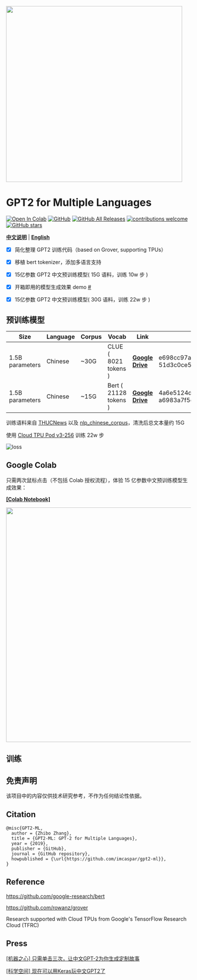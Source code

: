 <img src="./.github/logo.svg" width="480">

# **GPT2** for Multiple Languages

[![Open In Colab](https://colab.research.google.com/assets/colab-badge.svg)](https://colab.research.google.com/github/imcaspar/gpt2-ml/blob/master/pretrained_model_demo.ipynb)
[![GitHub](https://img.shields.io/github/license/imcaspar/gpt2-ml)](https://github.com/imcaspar/gpt2-ml)
[![GitHub All Releases](https://img.shields.io/github/downloads/imcaspar/gpt2-ml/total)](https://github.com/imcaspar/gpt2-ml/releases)
[![contributions welcome](https://img.shields.io/badge/contributions-welcome-brightgreen.svg?style=flat)](https://github.com/imcaspar/gpt2-ml/issues)
[![GitHub stars](https://img.shields.io/github/stars/imcaspar/gpt2-ml?style=social)](https://github.com/imcaspar/gpt2-ml)

[**中文说明**](./README_CN.md) | [**English**](./README.md)

- [x] 简化整理 GPT2 训练代码（based on Grover, supporting TPUs）
- [x] 移植 bert tokenizer，添加多语言支持
- [x] 15亿参数 GPT2 中文预训练模型( 15G 语料，训练 10w 步 )
- [x] 开箱即用的模型生成效果 demo [#](https://github.com/imcaspar/gpt2-ml#google-colab)
- [x] 15亿参数 GPT2 中文预训练模型( 30G 语料，训练 22w 步 )


## 预训练模型
| Size            | Language | Corpus | Vocab                 | Link                                                         | SHA256                                                       |
| --------------- | -------- | ------ | --------------------- | ------------------------------------------------------------ | ------------------------------------------------------------ |
| 1.5B parameters | Chinese  | ~30G   | CLUE ( 8021 tokens )  | [**Google Drive**](https://drive.google.com/file/d/1mT_qCQg4AWnAXTwKfsyyRWCRpgPrBJS3) | e698cc97a7f5f706f84f58bb469d614e<br/>51d3c0ce5f9ab9bf77e01e3fcb41d482 |
| 1.5B parameters | Chinese  | ~15G   | Bert ( 21128 tokens ) | [**Google Drive**](https://drive.google.com/file/d/1IzWpQ6I2IgfV7CldZvFJnZ9byNDZdO4n) | 4a6e5124df8db7ac2bdd902e6191b807<br/>a6983a7f5d09fb10ce011f9a073b183e |

训练语料来自 [THUCNews](http://thuctc.thunlp.org/#%E4%B8%AD%E6%96%87%E6%96%87%E6%9C%AC%E5%88%86%E7%B1%BB%E6%95%B0%E6%8D%AE%E9%9B%86THUCNews) 以及 [nlp_chinese_corpus](https://github.com/brightmart/nlp_chinese_corpus)，清洗后总文本量约 15G 

使用 [Cloud TPU Pod v3-256](https://cloud.google.com/tpu/docs/types-zones#types) 训练 22w 步

![loss](./.github/loss.png)


## Google Colab
只需两次鼠标点击（不包括 Colab 授权流程），体验 15 亿参数中文预训练模型生成效果：

[**[Colab Notebook]**](https://colab.research.google.com/github/imcaspar/gpt2-ml/blob/master/pretrained_model_demo.ipynb)

<img src="./.github/demo.png" width="640">

## 训练

## 免责声明
该项目中的内容仅供技术研究参考，不作为任何结论性依据。

## Citation

```
@misc{GPT2-ML,
  author = {Zhibo Zhang},
  title = {GPT2-ML: GPT-2 for Multiple Languages},
  year = {2019},
  publisher = {GitHub},
  journal = {GitHub repository},
  howpublished = {\url{https://github.com/imcaspar/gpt2-ml}},
}
```

## Reference
https://github.com/google-research/bert

https://github.com/rowanz/grover

Research supported with Cloud TPUs from Google's TensorFlow Research Cloud (TFRC)

## Press
[[机器之心] 只需单击三次，让中文GPT-2为你生成定制故事](https://mp.weixin.qq.com/s/FpoSNNKZSQOE2diPvJDHog)

[[科学空间] 现在可以用Keras玩中文GPT2了](https://kexue.fm/archives/7292)